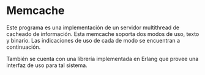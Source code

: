 # Memcache

Este programa es una implementación de un servidor multithread de cacheado de información.
Esta memcache soporta dos modos de uso, texto y binario. Las indicaciones de uso
de cada de modo se encuentran a continuación.

También se cuenta con una librería implementada en Erlang que provee una interfaz
de uso para tal sistema.
